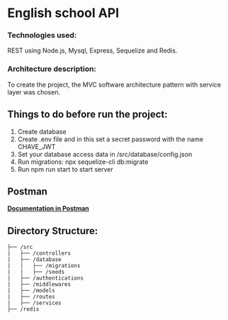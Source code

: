 # English school API 

### Technologies used:
REST using Node.js, Mysql, Express, Sequelize and Redis.

### Architecture description:
To create the project, the MVC software architecture pattern with service layer was chosen. 

## Things to do before run the project:
1. Create database
2. Create .env file and in this set a secret password with the name CHAVE_JWT 
3. Set your database access data in /src/database/config.json 
4. Run migrations: npx sequelize-cli db:migrate
5. Run npm run start to start server

## Postman
[**Documentation in Postman**](https://documenter.getpostman.com/view/16658273/UVXoktPx#intro)

## Directory Structure:
```
├── /src
|   ├── /controllers
|   ├── /database
|   |   ├── /migrations
|   |   ├── /seeds
|   ├── /authentications
|   ├── /middlewares
|   ├── /models
|   ├── /routes
|   ├── /services
├── /redis
```
